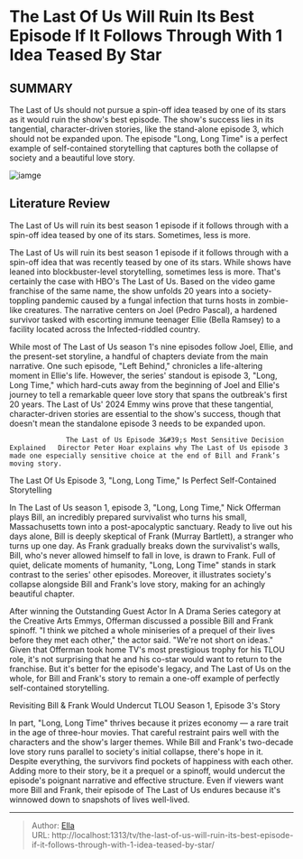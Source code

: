 # The Last Of Us Will Ruin Its Best Episode If It Follows Through With 1 Idea Teased By Star


## SUMMARY 



  The Last of Us should not pursue a spin-off idea teased by one of its stars as it would ruin the show&#39;s best episode.   The show&#39;s success lies in its tangential, character-driven stories, like the stand-alone episode 3, which should not be expanded upon.   The episode &#34;Long, Long Time&#34; is a perfect example of self-contained storytelling that captures both the collapse of society and a beautiful love story.  

![iamge](https://static1.srcdn.com/wordpress/wp-content/uploads/2024/01/nick-offerman-as-bill-and-bella-ramsey-as-ellie-in-hbo-s-the-last-of-us-season-1.jpg)

## Literature Review
The Last of Us will ruin its best season 1 episode if it follows through with a spin-off idea teased by one of its stars. Sometimes, less is more.




The Last of Us will ruin its best season 1 episode if it follows through with a spin-off idea that was recently teased by one of its stars. While shows have leaned into blockbuster-level storytelling, sometimes less is more. That&#39;s certainly the case with HBO&#39;s The Last of Us. Based on the video game franchise of the same name, the show unfolds 20 years into a society-toppling pandemic caused by a fungal infection that turns hosts in zombie-like creatures. The narrative centers on Joel (Pedro Pascal), a hardened survivor tasked with escorting immune teenager Ellie (Bella Ramsey) to a facility located across the Infected-riddled country.




While most of The Last of Us season 1&#39;s nine episodes follow Joel, Ellie, and the present-set storyline, a handful of chapters deviate from the main narrative. One such episode, &#34;Left Behind,&#34; chronicles a life-altering moment in Ellie&#39;s life. However, the series&#39; standout is episode 3, &#34;Long, Long Time,&#34; which hard-cuts away from the beginning of Joel and Ellie&#39;s journey to tell a remarkable queer love story that spans the outbreak&#39;s first 20 years. The Last of Us&#39; 2024 Emmy wins prove that these tangential, character-driven stories are essential to the show&#39;s success, though that doesn&#39;t mean the standalone episode 3 needs to be expanded upon.

                  The Last of Us Episode 3&#39;s Most Sensitive Decision Explained   Director Peter Hoar explains why The Last of Us episode 3 made one especially sensitive choice at the end of Bill and Frank’s moving story.    


 The Last Of Us Episode 3, &#34;Long, Long Time,&#34; Is Perfect Self-Contained Storytelling 
          




In The Last of Us season 1, episode 3, &#34;Long, Long Time,&#34; Nick Offerman plays Bill, an incredibly prepared survivalist who turns his small, Massachusetts town into a post-apocalyptic sanctuary. Ready to live out his days alone, Bill is deeply skeptical of Frank (Murray Bartlett), a stranger who turns up one day. As Frank gradually breaks down the survivalist&#39;s walls, Bill, who&#39;s never allowed himself to fall in love, is drawn to Frank. Full of quiet, delicate moments of humanity, &#34;Long, Long Time&#34; stands in stark contrast to the series&#39; other episodes. Moreover, it illustrates society&#39;s collapse alongside Bill and Frank&#39;s love story, making for an achingly beautiful chapter.

After winning the Outstanding Guest Actor In A Drama Series category at the Creative Arts Emmys, Offerman discussed a possible Bill and Frank spinoff. &#34;I think we pitched a whole miniseries of a prequel of their lives before they met each other,&#34; the actor said. &#34;We&#39;re not short on ideas.&#34; Given that Offerman took home TV&#39;s most prestigious trophy for his TLOU role, it&#39;s not surprising that he and his co-star would want to return to the franchise. But it&#39;s better for the episode&#39;s legacy, and The Last of Us on the whole, for Bill and Frank&#39;s story to remain a one-off example of perfectly self-contained storytelling.






 Revisiting Bill &amp; Frank Would Undercut TLOU Season 1, Episode 3&#39;s Story 
          

In part, &#34;Long, Long Time&#34; thrives because it prizes economy — a rare trait in the age of three-hour movies. That careful restraint pairs well with the characters and the show&#39;s larger themes. While Bill and Frank&#39;s two-decade love story runs parallel to society&#39;s initial collapse, there&#39;s hope in it. Despite everything, the survivors find pockets of happiness with each other. Adding more to their story, be it a prequel or a spinoff, would undercut the episode&#39;s poignant narrative and effective structure. Even if viewers want more Bill and Frank, their episode of The Last of Us endures because it&#39;s winnowed down to snapshots of lives well-lived.



---

> Author: [Ella](https://instagram.hk.cn/)  
> URL: http://localhost:1313/tv/the-last-of-us-will-ruin-its-best-episode-if-it-follows-through-with-1-idea-teased-by-star/  


